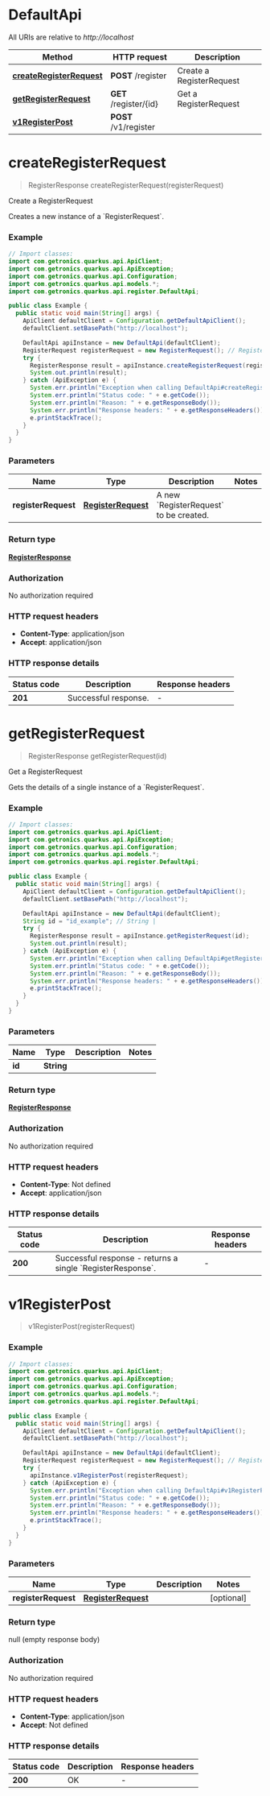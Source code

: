 # DefaultApi

All URIs are relative to *http://localhost*

Method | HTTP request | Description
------------- | ------------- | -------------
[**createRegisterRequest**](DefaultApi.md#createRegisterRequest) | **POST** /register | Create a RegisterRequest
[**getRegisterRequest**](DefaultApi.md#getRegisterRequest) | **GET** /register/{id} | Get a RegisterRequest
[**v1RegisterPost**](DefaultApi.md#v1RegisterPost) | **POST** /v1/register | 


<a name="createRegisterRequest"></a>
# **createRegisterRequest**
> RegisterResponse createRegisterRequest(registerRequest)

Create a RegisterRequest

Creates a new instance of a &#x60;RegisterRequest&#x60;.

### Example
```java
// Import classes:
import com.getronics.quarkus.api.ApiClient;
import com.getronics.quarkus.api.ApiException;
import com.getronics.quarkus.api.Configuration;
import com.getronics.quarkus.api.models.*;
import com.getronics.quarkus.api.register.DefaultApi;

public class Example {
  public static void main(String[] args) {
    ApiClient defaultClient = Configuration.getDefaultApiClient();
    defaultClient.setBasePath("http://localhost");

    DefaultApi apiInstance = new DefaultApi(defaultClient);
    RegisterRequest registerRequest = new RegisterRequest(); // RegisterRequest | A new `RegisterRequest` to be created.
    try {
      RegisterResponse result = apiInstance.createRegisterRequest(registerRequest);
      System.out.println(result);
    } catch (ApiException e) {
      System.err.println("Exception when calling DefaultApi#createRegisterRequest");
      System.err.println("Status code: " + e.getCode());
      System.err.println("Reason: " + e.getResponseBody());
      System.err.println("Response headers: " + e.getResponseHeaders());
      e.printStackTrace();
    }
  }
}
```

### Parameters

Name | Type | Description  | Notes
------------- | ------------- | ------------- | -------------
 **registerRequest** | [**RegisterRequest**](RegisterRequest.md)| A new &#x60;RegisterRequest&#x60; to be created. |

### Return type

[**RegisterResponse**](RegisterResponse.md)

### Authorization

No authorization required

### HTTP request headers

 - **Content-Type**: application/json
 - **Accept**: application/json

### HTTP response details
| Status code | Description | Response headers |
|-------------|-------------|------------------|
**201** | Successful response. |  -  |

<a name="getRegisterRequest"></a>
# **getRegisterRequest**
> RegisterResponse getRegisterRequest(id)

Get a RegisterRequest

Gets the details of a single instance of a &#x60;RegisterRequest&#x60;.

### Example
```java
// Import classes:
import com.getronics.quarkus.api.ApiClient;
import com.getronics.quarkus.api.ApiException;
import com.getronics.quarkus.api.Configuration;
import com.getronics.quarkus.api.models.*;
import com.getronics.quarkus.api.register.DefaultApi;

public class Example {
  public static void main(String[] args) {
    ApiClient defaultClient = Configuration.getDefaultApiClient();
    defaultClient.setBasePath("http://localhost");

    DefaultApi apiInstance = new DefaultApi(defaultClient);
    String id = "id_example"; // String | 
    try {
      RegisterResponse result = apiInstance.getRegisterRequest(id);
      System.out.println(result);
    } catch (ApiException e) {
      System.err.println("Exception when calling DefaultApi#getRegisterRequest");
      System.err.println("Status code: " + e.getCode());
      System.err.println("Reason: " + e.getResponseBody());
      System.err.println("Response headers: " + e.getResponseHeaders());
      e.printStackTrace();
    }
  }
}
```

### Parameters

Name | Type | Description  | Notes
------------- | ------------- | ------------- | -------------
 **id** | **String**|  |

### Return type

[**RegisterResponse**](RegisterResponse.md)

### Authorization

No authorization required

### HTTP request headers

 - **Content-Type**: Not defined
 - **Accept**: application/json

### HTTP response details
| Status code | Description | Response headers |
|-------------|-------------|------------------|
**200** | Successful response - returns a single &#x60;RegisterResponse&#x60;. |  -  |

<a name="v1RegisterPost"></a>
# **v1RegisterPost**
> v1RegisterPost(registerRequest)



### Example
```java
// Import classes:
import com.getronics.quarkus.api.ApiClient;
import com.getronics.quarkus.api.ApiException;
import com.getronics.quarkus.api.Configuration;
import com.getronics.quarkus.api.models.*;
import com.getronics.quarkus.api.register.DefaultApi;

public class Example {
  public static void main(String[] args) {
    ApiClient defaultClient = Configuration.getDefaultApiClient();
    defaultClient.setBasePath("http://localhost");

    DefaultApi apiInstance = new DefaultApi(defaultClient);
    RegisterRequest registerRequest = new RegisterRequest(); // RegisterRequest | 
    try {
      apiInstance.v1RegisterPost(registerRequest);
    } catch (ApiException e) {
      System.err.println("Exception when calling DefaultApi#v1RegisterPost");
      System.err.println("Status code: " + e.getCode());
      System.err.println("Reason: " + e.getResponseBody());
      System.err.println("Response headers: " + e.getResponseHeaders());
      e.printStackTrace();
    }
  }
}
```

### Parameters

Name | Type | Description  | Notes
------------- | ------------- | ------------- | -------------
 **registerRequest** | [**RegisterRequest**](RegisterRequest.md)|  | [optional]

### Return type

null (empty response body)

### Authorization

No authorization required

### HTTP request headers

 - **Content-Type**: application/json
 - **Accept**: Not defined

### HTTP response details
| Status code | Description | Response headers |
|-------------|-------------|------------------|
**200** | OK |  -  |

